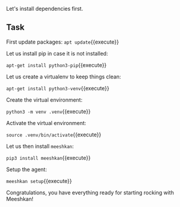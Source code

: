 Let's install dependencies first.

## Task

First update packages:
`apt update`{{execute}}

Let us install pip in case it is not installed:

`apt-get install python3-pip`{{execute}}

Let us create a virtualenv to keep things clean:

`apt-get install python3-venv`{{execute}}

Create the virtual environment:

`python3 -m venv .venv`{{execute}}

Activate the virtual environment:

`source .venv/bin/activate`{{execute}}

Let us then install `meeshkan`:

`pip3 install meeshkan`{{execute}}

Setup the agent:

`meeshkan setup`{{execute}}

Congratulations, you have everything ready for starting rocking with Meeshkan!

